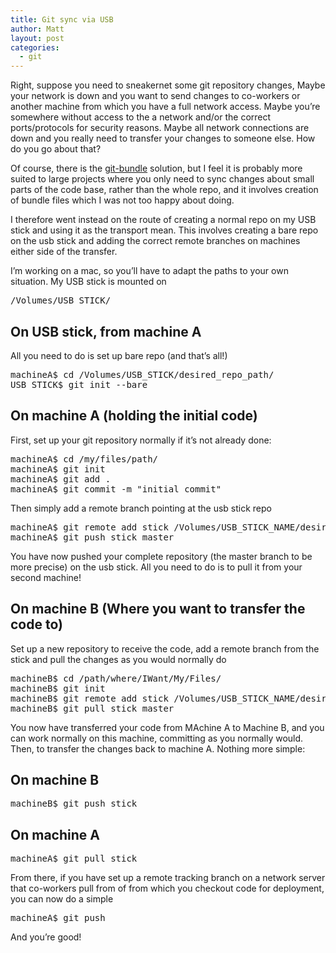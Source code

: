 ```yaml
---
title: Git sync via USB
author: Matt
layout: post
categories:
  - git
---
```

Right, suppose you need to sneakernet some git repository changes, Maybe your network is down and you want to send changes to co-workers or another machine from which you have a full network access. Maybe you’re somewhere without access to the a network and/or the correct ports/protocols for security reasons. Maybe all network connections are down and you really need to transfer your changes to someone else. How do you go about that?
<!--more-->

Of course, there is the [git-bundle][1] solution, but I feel it is probably more suited to large projects where you only need to sync changes about small parts of the code base, rather than the whole repo, and it involves creation of bundle files which I was not too happy about doing.

I therefore went instead on the route of creating a normal repo on my USB stick and using it as the transport mean. This involves creating a bare repo on the usb stick and adding the correct remote branches on machines either side of the transfer.

I&#8217;m working on a mac, so you&#8217;ll have to adapt the paths to your own situation. My USB stick is mounted on

<pre>/Volumes/USB_STICK/</pre>

## On USB stick, from machine A

All you need to do is set up bare repo (and that&#8217;s all!)

<pre class="brush: bash; light: true; title: ; notranslate" title="">machineA$ cd /Volumes/USB_STICK/desired_repo_path/
USB_STICK$ git init --bare
</pre>

## On machine A (holding the initial code)

First, set up your git repository normally if it&#8217;s not already done:

<pre class="brush: bash; light: true; title: ; notranslate" title="">machineA$ cd /my/files/path/
machineA$ git init
machineA$ git add .
machineA$ git commit -m "initial commit"
</pre>

Then simply add a remote branch pointing at the usb stick repo

<pre class="brush: bash; light: true; title: ; notranslate" title="">machineA$ git remote add stick /Volumes/USB_STICK_NAME/desired_repo_path/
machineA$ git push stick master
</pre>

You have now pushed your complete repository (the master branch to be more precise) on the usb stick. All you need to do is to pull it from your second machine!

## On machine B (Where you want to transfer the code to)

Set up a new repository to receive the code, add a remote branch from the stick and pull the changes as you would normally do

<pre class="brush: bash; light: true; title: ; notranslate" title="">machineB$ cd /path/where/IWant/My/Files/
machineB$ git init
machineB$ git remote add stick /Volumes/USB_STICK_NAME/desired_repo_path/
machineB$ git pull stick master
</pre>

You now have transferred your code from MAchine A to Machine B, and you can work normally on this machine, committing as you normally would. Then, to transfer the changes back to machine A. Nothing more simple:

## On machine B

<pre class="brush: bash; light: true; title: ; notranslate" title="">machineB$ git push stick
</pre>

## On machine A

<pre class="brush: bash; light: true; title: ; notranslate" title="">machineA$ git pull stick
</pre>

From there, if you have set up a remote tracking branch on a network server that co-workers pull from of from which you checkout code for deployment, you can now do a simple

<pre class="brush: bash; light: true; title: ; notranslate" title="">machineA$ git push
</pre>

And you&#8217;re good!

 [1]: http://www.kernel.org/pub/software/scm/git/docs/git-bundle.html